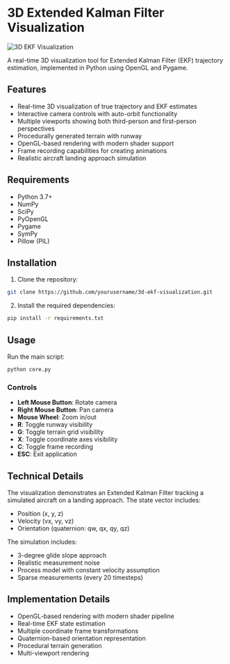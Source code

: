 # 3D Extended Kalman Filter Visualization

![3D EKF Visualization](media/header.gif)

A real-time 3D visualization tool for Extended Kalman Filter (EKF) trajectory estimation, implemented in Python using OpenGL and Pygame.

## Features

- Real-time 3D visualization of true trajectory and EKF estimates
- Interactive camera controls with auto-orbit functionality
- Multiple viewports showing both third-person and first-person perspectives
- Procedurally generated terrain with runway
- OpenGL-based rendering with modern shader support
- Frame recording capabilities for creating animations
- Realistic aircraft landing approach simulation

## Requirements

- Python 3.7+
- NumPy
- SciPy
- PyOpenGL
- Pygame
- SymPy
- Pillow (PIL)

## Installation

1. Clone the repository:

```bash
git clone https://github.com/yourusername/3d-ekf-visualization.git
```

2. Install the required dependencies:

```bash
pip install -r requirements.txt
```

## Usage

Run the main script:

```bash
python core.py
```

### Controls

- **Left Mouse Button**: Rotate camera
- **Right Mouse Button**: Pan camera
- **Mouse Wheel**: Zoom in/out
- **R**: Toggle runway visibility
- **G**: Toggle terrain grid visibility
- **X**: Toggle coordinate axes visibility
- **C**: Toggle frame recording
- **ESC**: Exit application

## Technical Details

The visualization demonstrates an Extended Kalman Filter tracking a simulated aircraft on a landing approach. The state vector includes:

- Position (x, y, z)
- Velocity (vx, vy, vz)
- Orientation (quaternion: qw, qx, qy, qz)

The simulation includes:
- 3-degree glide slope approach
- Realistic measurement noise
- Process model with constant velocity assumption
- Sparse measurements (every 20 timesteps)

## Implementation Details

- OpenGL-based rendering with modern shader pipeline
- Real-time EKF state estimation
- Multiple coordinate frame transformations
- Quaternion-based orientation representation
- Procedural terrain generation
- Multi-viewport rendering